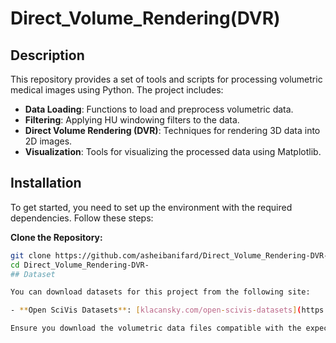 # Direct_Volume_Rendering(DVR)

## Description

This repository provides a set of tools and scripts for processing volumetric medical images using Python. The project includes:
- **Data Loading**: Functions to load and preprocess volumetric data.
- **Filtering**: Applying HU windowing filters to the data.
- **Direct Volume Rendering (DVR)**: Techniques for rendering 3D data into 2D images.
- **Visualization**: Tools for visualizing the processed data using Matplotlib.

## Installation

To get started, you need to set up the environment with the required dependencies. Follow these steps:

**Clone the Repository:**
   ```bash
   git clone https://github.com/asheibanifard/Direct_Volume_Rendering-DVR-.git
   cd Direct_Volume_Rendering-DVR-
## Dataset

You can download datasets for this project from the following site:

- **Open SciVis Datasets**: [klacansky.com/open-scivis-datasets](https://klacansky.com/open-scivis-datasets/)

Ensure you download the volumetric data files compatible with the expected format for use in this project.
